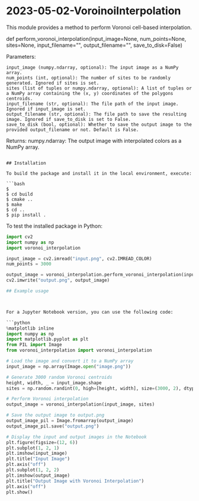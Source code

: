# 2023-05-02-VoroinoiInterpolation

This module provides a method to perform Voronoi cell-based interpolation. 

def perform_voronoi_interpolation(input_image=None, num_points=None, sites=None,
                                  input_filename="", output_filename="",
                                  save_to_disk=False)

Parameters:

    input_image (numpy.ndarray, optional): The input image as a NumPy array.
    num_points (int, optional): The number of sites to be randomly generated. Ignored if sites is set.
    sites (list of tuples or numpy.ndarray, optional): A list of tuples or a NumPy array containing the (x, y) coordinates of the polygons centroids.
    input_filename (str, optional): The file path of the input image. Ignored if input_image is set.
    output_filename (str, optional): The file path to save the resulting image. Ignored if save_to_disk is set to False.
    save_to_disk (bool, optional): Whether to save the output image to the provided output_filename or not. Default is False.

Returns:
    numpy.ndarray: The output image with interpolated colors as a NumPy array.
```

## Installation

To build the package and install it in the local environment, execute:

```bash
$ 
$ cd build
$ cmake ..
$ make
$ cd ..
$ pip install .
```

To test the installed package in Python:

```python
import cv2
import numpy as np
import voronoi_interpolation

input_image = cv2.imread("input.png", cv2.IMREAD_COLOR)
num_points = 3000

output_image = voronoi_interpolation.perform_voronoi_interpolation(input_image=input_image, num_points=num_points)
cv2.imwrite("output.png", output_image)

## Example usage



For a Jupyter Notebook version, you can use the following code:

```python
%matplotlib inline
import numpy as np
import matplotlib.pyplot as plt
from PIL import Image
from voronoi_interpolation import voronoi_interpolation

# Load the image and convert it to a NumPy array
input_image = np.array(Image.open("image.png"))

# Generate 3000 random Voronoi centroids
height, width, _ = input_image.shape
sites = np.random.randint(0, high=[height, width], size=(3000, 2), dtype=np.uint16)

# Perform Voronoi interpolation
output_image = voronoi_interpolation(input_image, sites)

# Save the output image to output.png
output_image_pil = Image.fromarray(output_image)
output_image_pil.save("output.png")

# Display the input and output images in the Notebook
plt.figure(figsize=(12, 6))
plt.subplot(1, 2, 1)
plt.imshow(input_image)
plt.title("Input Image")
plt.axis("off")
plt.subplot(1, 2, 2)
plt.imshow(output_image)
plt.title("Output Image with Voronoi Interpolation")
plt.axis("off")
plt.show()
```
